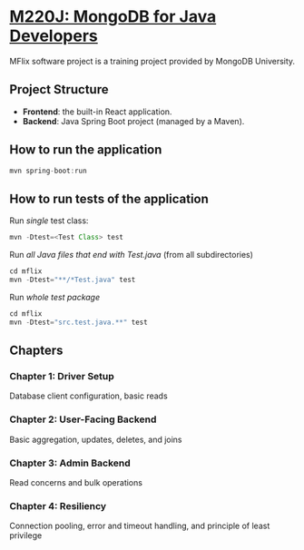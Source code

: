 # [M220J: MongoDB for Java Developers](https://university.mongodb.com/courses/M220J/about) 

MFlix software project is a training project provided by MongoDB University.

## Project Structure
- **Frontend**: the built-in React application.
- **Backend**: Java Spring Boot project (managed by a Maven).

## How to run the application
```java
mvn spring-boot:run
```

## How to run tests of the application
Run _single_ test class:
```java
mvn -Dtest=<Test Class> test
```
Run _all Java files that end with Test.java_ (from all subdirectories)
```java 
cd mflix
mvn -Dtest="**/*Test.java" test
```
Run _whole test package_
```java
cd mflix
mvn -Dtest="src.test.java.**" test
```
## Chapters

### Chapter 1: Driver Setup
Database client configuration, basic reads

### Chapter 2: User-Facing Backend
Basic aggregation, updates, deletes, and joins

### Chapter 3: Admin Backend
Read concerns and bulk operations

### Chapter 4: Resiliency
Connection pooling, error and timeout handling, and principle of least privilege
